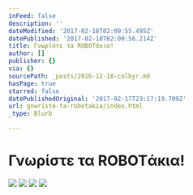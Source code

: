 ```yaml
---
inFeed: false
description: ''
dateModified: '2017-02-18T02:09:55.495Z'
datePublished: '2017-02-18T02:09:56.214Z'
title: Γνωρίστε τα ROBOTάκια!
author: []
publisher: {}
via: {}
sourcePath: _posts/2016-12-18-colbyr.md
hasPage: true
starred: false
datePublishedOriginal: '2017-02-17T23:17:19.709Z'
url: gnwriste-ta-robotakia/index.html
_type: Blurb

---
```

# Γνωρίστε τα ROBOTάκια!
![](https://the-grid-user-content.s3-us-west-2.amazonaws.com/41678761-e0ab-4206-aaac-8d01adfd9ff0.png)
![](https://the-grid-user-content.s3-us-west-2.amazonaws.com/594c6326-5c14-47c0-8a5a-913012448aae.png)
![](https://the-grid-user-content.s3-us-west-2.amazonaws.com/fbf29939-00a6-4361-b8a8-333798ac80d2.gif)
![](https://s3-us-west-2.amazonaws.com/the-grid-img/p/141564a1c37f8820adcaeaabbed4540ec4444c03.png)